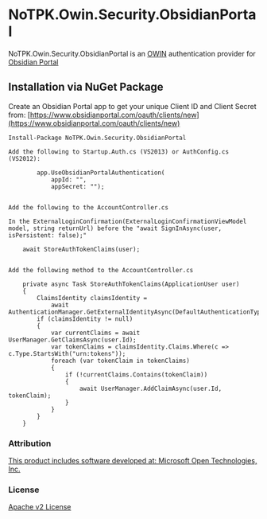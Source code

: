 # NoTPK.Owin.Security.ObsidianPortal
NoTPK.Owin.Security.ObsidianPortal is an [OWIN](http://owin.org/) authentication provider for [Obsidian Portal](http://www.obsidianportal.com)

## Installation via NuGet Package

Create an Obsidian Portal app to get your unique Client ID and Client Secret from: [https://www.obsidianportal.com/oauth/clients/new](https://www.obsidianportal.com/oauth/clients/new)

	Install-Package NoTPK.Owin.Security.ObsidianPortal

	Add the following to Startup.Auth.cs (VS2013) or AuthConfig.cs (VS2012):

            app.UseObsidianPortalAuthentication(
                appId: "",
                appSecret: "");


	Add the following to the AccountController.cs
	
	In the ExternalLoginConfirmation(ExternalLoginConfirmationViewModel model, string returnUrl) before the "await SignInAsync(user, isPersistent: false);"
	
	    await StoreAuthTokenClaims(user);


	Add the following method to the AccountController.cs
	
		private async Task StoreAuthTokenClaims(ApplicationUser user)
		{
			ClaimsIdentity claimsIdentity =
				await AuthenticationManager.GetExternalIdentityAsync(DefaultAuthenticationTypes.ExternalCookie);
			if (claimsIdentity != null)
			{
				var currentClaims = await UserManager.GetClaimsAsync(user.Id);
				var tokenClaims = claimsIdentity.Claims.Where(c => c.Type.StartsWith("urn:tokens"));
				foreach (var tokenClaim in tokenClaims)
				{
					if (!currentClaims.Contains(tokenClaim))
					{
						await UserManager.AddClaimAsync(user.Id, tokenClaim);
					}
				}
			}
		}



### Attribution

[This product includes software developed at: Microsoft Open Technologies, Inc.](https://github.com/johndpalm/Citrius.Owin.Security.Foursquare/blob/master/NOTICE.txt)

### License
[Apache v2 License](https://github.com/johndpalm/Citrius.Owin.Security.Foursquare/blob/master/LICENSE.txt)
